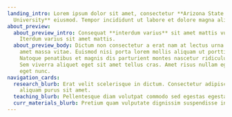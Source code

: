 ```yaml
---
landing_intro: Lorem ipsum dolor sit amet, consectetur **Arizona State
  University** eiusmod. Tempor incididunt ut labore et dolore magna aliquat.
about_preview:
  about_preview_intro: Consequat **interdum varius** sit amet mattis vulputate.
    Iterdum varius sit amet mattis.
  about_preview_body: Dictum non consectetur a erat nam at lectus urna. Mauris sit
    amet massa vitae. Euismod nisi porta lorem mollis aliquam ut porttitor.
    Natoque penatibus et magnis dis parturient montes nascetur ridiculus mus.
    Sem viverra aliquet eget sit amet tellus cras. Amet risus nullam eget felis
    eget nunc.
navigation_cards:
  research_blurb: Erat velit scelerisque in dictum. Consectetur adipiscing elit ut
    aliquam purus sit amet.
  teaching_blurb: Pellentesque diam volutpat commodo sed egestas egestas.
  curr_materials_blurb: Pretium quam vulputate dignissim suspendisse in est ante in nibh.
---
```


